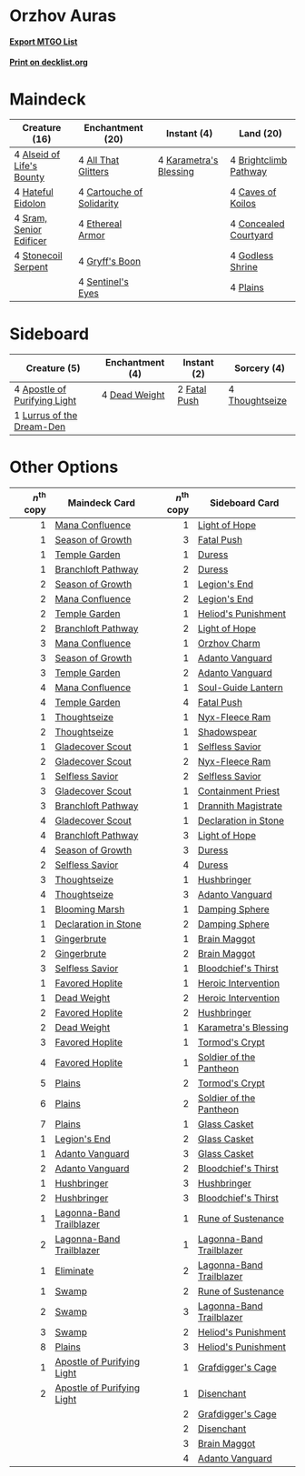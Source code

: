 # Orzhov Auras

#### [Export MTGO List](../collection/Orzhov%20Auras/Orzhov%20Auras.txt)
#### [Print on decklist.org](http://decklist.org/?deckmain=4%09All%20That%20Glitters%0A4%09Alseid%20of%20Life's%20Bounty%0A4%09Brightclimb%20Pathway%0A4%09Cartouche%20of%20Solidarity%0A4%09Caves%20of%20Koilos%0A4%09Concealed%20Courtyard%0A4%09Ethereal%20Armor%0A4%09Godless%20Shrine%0A4%09Gryff's%20Boon%0A4%09Hateful%20Eidolon%0A4%09Karametra's%20Blessing%0A4%09Plains%0A4%09Sentinel's%20Eyes%0A4%09Sram,%20Senior%20Edificer%0A4%09Stonecoil%20Serpent&deckside=4%09Apostle%20of%20Purifying%20Light%0A4%09Dead%20Weight%0A2%09Fatal%20Push%0A1%09Lurrus%20of%20the%20Dream-Den%0A4%09Thoughtseize)
# Maindeck

|                                           Creature (16)                                            |                                          Enchantment (20)                                          |                                           Instant (4)                                           |                                           Land (20)                                            |
|----------------------------------------------------------------------------------------------------|----------------------------------------------------------------------------------------------------|-------------------------------------------------------------------------------------------------|------------------------------------------------------------------------------------------------|
|4 [Alseid of Life's Bounty](http://gatherer.wizards.com/Pages/Card/Details.aspx?multiverseid=476252)|4 [All That Glitters](http://gatherer.wizards.com/Pages/Card/Details.aspx?multiverseid=472964)      |4 [Karametra's Blessing](http://gatherer.wizards.com/Pages/Card/Details.aspx?multiverseid=476277)|4 [Brightclimb Pathway](http://gatherer.wizards.com/Pages/Card/Details.aspx?multiverseid=491911)|
|4 [Hateful Eidolon](http://gatherer.wizards.com/Pages/Card/Details.aspx?multiverseid=476352)        |4 [Cartouche of Solidarity](http://gatherer.wizards.com/Pages/Card/Details.aspx?multiverseid=426709)|                                                                                                 |4 [Caves of Koilos](http://gatherer.wizards.com/Pages/Card/Details.aspx?multiverseid=129497)    |
|4 [Sram, Senior Edificer](http://gatherer.wizards.com/Pages/Card/Details.aspx?multiverseid=423690)  |4 [Ethereal Armor](http://gatherer.wizards.com/Pages/Card/Details.aspx?multiverseid=265414)         |                                                                                                 |4 [Concealed Courtyard](http://gatherer.wizards.com/Pages/Card/Details.aspx?multiverseid=417818)|
|4 [Stonecoil Serpent](http://gatherer.wizards.com/Pages/Card/Details.aspx?multiverseid=473197)      |4 [Gryff's Boon](http://gatherer.wizards.com/Pages/Card/Details.aspx?multiverseid=409758)           |                                                                                                 |4 [Godless Shrine](http://gatherer.wizards.com/Pages/Card/Details.aspx?multiverseid=405099)     |
|                                                                                                    |4 [Sentinel's Eyes](http://gatherer.wizards.com/Pages/Card/Details.aspx?multiverseid=476287)        |                                                                                                 |4 [Plains](http://gatherer.wizards.com/Pages/Card/Details.aspx?multiverseid=439856)             |


# Sideboard

|                                             Creature (5)                                              |                                    Enchantment (4)                                     |                                      Instant (2)                                      |                                       Sorcery (4)                                       |
|-------------------------------------------------------------------------------------------------------|----------------------------------------------------------------------------------------|---------------------------------------------------------------------------------------|-----------------------------------------------------------------------------------------|
|4 [Apostle of Purifying Light](http://gatherer.wizards.com/Pages/Card/Details.aspx?multiverseid=466760)|4 [Dead Weight](http://gatherer.wizards.com/Pages/Card/Details.aspx?multiverseid=452817)|2 [Fatal Push](http://gatherer.wizards.com/Pages/Card/Details.aspx?multiverseid=423724)|4 [Thoughtseize](http://gatherer.wizards.com/Pages/Card/Details.aspx?multiverseid=438676)|
|1 [Lurrus of the Dream-Den](http://gatherer.wizards.com/Pages/Card/Details.aspx?multiverseid=479746)   |                                                                                        |                                                                                       |                                                                                         |


# Other Options

|*n*<sup>th</sup> copy|                                            Maindeck Card                                            |*n*<sup>th</sup> copy|                                          Sideboard Card                                           |
|--------------------:|-----------------------------------------------------------------------------------------------------|--------------------:|---------------------------------------------------------------------------------------------------|
|                    1|[Mana Confluence](http://gatherer.wizards.com/Pages/Card/Details.aspx?multiverseid=409573)           |                    1|[Light of Hope](http://gatherer.wizards.com/Pages/Card/Details.aspx?multiverseid=479540)           |
|                    1|[Season of Growth](http://gatherer.wizards.com/Pages/Card/Details.aspx?multiverseid=466945)          |                    3|[Fatal Push](http://gatherer.wizards.com/Pages/Card/Details.aspx?multiverseid=423724)              |
|                    1|[Temple Garden](http://gatherer.wizards.com/Pages/Card/Details.aspx?multiverseid=405112)             |                    1|[Duress](http://gatherer.wizards.com/Pages/Card/Details.aspx?multiverseid=14557)                   |
|                    1|[Branchloft Pathway](http://gatherer.wizards.com/Pages/Card/Details.aspx?multiverseid=491909)        |                    2|[Duress](http://gatherer.wizards.com/Pages/Card/Details.aspx?multiverseid=14557)                   |
|                    2|[Season of Growth](http://gatherer.wizards.com/Pages/Card/Details.aspx?multiverseid=466945)          |                    1|[Legion's End](http://gatherer.wizards.com/Pages/Card/Details.aspx?multiverseid=466860)            |
|                    2|[Mana Confluence](http://gatherer.wizards.com/Pages/Card/Details.aspx?multiverseid=409573)           |                    2|[Legion's End](http://gatherer.wizards.com/Pages/Card/Details.aspx?multiverseid=466860)            |
|                    2|[Temple Garden](http://gatherer.wizards.com/Pages/Card/Details.aspx?multiverseid=405112)             |                    1|[Heliod's Punishment](http://gatherer.wizards.com/Pages/Card/Details.aspx?multiverseid=476272)     |
|                    2|[Branchloft Pathway](http://gatherer.wizards.com/Pages/Card/Details.aspx?multiverseid=491909)        |                    2|[Light of Hope](http://gatherer.wizards.com/Pages/Card/Details.aspx?multiverseid=479540)           |
|                    3|[Mana Confluence](http://gatherer.wizards.com/Pages/Card/Details.aspx?multiverseid=409573)           |                    1|[Orzhov Charm](http://gatherer.wizards.com/Pages/Card/Details.aspx?multiverseid=460468)            |
|                    3|[Season of Growth](http://gatherer.wizards.com/Pages/Card/Details.aspx?multiverseid=466945)          |                    1|[Adanto Vanguard](http://gatherer.wizards.com/Pages/Card/Details.aspx?multiverseid=435152)         |
|                    3|[Temple Garden](http://gatherer.wizards.com/Pages/Card/Details.aspx?multiverseid=405112)             |                    2|[Adanto Vanguard](http://gatherer.wizards.com/Pages/Card/Details.aspx?multiverseid=435152)         |
|                    4|[Mana Confluence](http://gatherer.wizards.com/Pages/Card/Details.aspx?multiverseid=409573)           |                    1|[Soul-Guide Lantern](http://gatherer.wizards.com/Pages/Card/Details.aspx?multiverseid=476488)      |
|                    4|[Temple Garden](http://gatherer.wizards.com/Pages/Card/Details.aspx?multiverseid=405112)             |                    4|[Fatal Push](http://gatherer.wizards.com/Pages/Card/Details.aspx?multiverseid=423724)              |
|                    1|[Thoughtseize](http://gatherer.wizards.com/Pages/Card/Details.aspx?multiverseid=438676)              |                    1|[Nyx-Fleece Ram](http://gatherer.wizards.com/Pages/Card/Details.aspx?multiverseid=442015)          |
|                    2|[Thoughtseize](http://gatherer.wizards.com/Pages/Card/Details.aspx?multiverseid=438676)              |                    1|[Shadowspear](http://gatherer.wizards.com/Pages/Card/Details.aspx?multiverseid=476487)             |
|                    1|[Gladecover Scout](http://gatherer.wizards.com/Pages/Card/Details.aspx?multiverseid=220082)          |                    1|[Selfless Savior](http://gatherer.wizards.com/Pages/Card/Details.aspx?multiverseid=485359)         |
|                    2|[Gladecover Scout](http://gatherer.wizards.com/Pages/Card/Details.aspx?multiverseid=220082)          |                    2|[Nyx-Fleece Ram](http://gatherer.wizards.com/Pages/Card/Details.aspx?multiverseid=442015)          |
|                    1|[Selfless Savior](http://gatherer.wizards.com/Pages/Card/Details.aspx?multiverseid=485359)           |                    2|[Selfless Savior](http://gatherer.wizards.com/Pages/Card/Details.aspx?multiverseid=485359)         |
|                    3|[Gladecover Scout](http://gatherer.wizards.com/Pages/Card/Details.aspx?multiverseid=220082)          |                    1|[Containment Priest](http://gatherer.wizards.com/Pages/Card/Details.aspx?multiverseid=389470)      |
|                    3|[Branchloft Pathway](http://gatherer.wizards.com/Pages/Card/Details.aspx?multiverseid=491909)        |                    1|[Drannith Magistrate](http://gatherer.wizards.com/Pages/Card/Details.aspx?multiverseid=479531)     |
|                    4|[Gladecover Scout](http://gatherer.wizards.com/Pages/Card/Details.aspx?multiverseid=220082)          |                    1|[Declaration in Stone](http://gatherer.wizards.com/Pages/Card/Details.aspx?multiverseid=409750)    |
|                    4|[Branchloft Pathway](http://gatherer.wizards.com/Pages/Card/Details.aspx?multiverseid=491909)        |                    3|[Light of Hope](http://gatherer.wizards.com/Pages/Card/Details.aspx?multiverseid=479540)           |
|                    4|[Season of Growth](http://gatherer.wizards.com/Pages/Card/Details.aspx?multiverseid=466945)          |                    3|[Duress](http://gatherer.wizards.com/Pages/Card/Details.aspx?multiverseid=14557)                   |
|                    2|[Selfless Savior](http://gatherer.wizards.com/Pages/Card/Details.aspx?multiverseid=485359)           |                    4|[Duress](http://gatherer.wizards.com/Pages/Card/Details.aspx?multiverseid=14557)                   |
|                    3|[Thoughtseize](http://gatherer.wizards.com/Pages/Card/Details.aspx?multiverseid=438676)              |                    1|[Hushbringer](http://gatherer.wizards.com/Pages/Card/Details.aspx?multiverseid=472980)             |
|                    4|[Thoughtseize](http://gatherer.wizards.com/Pages/Card/Details.aspx?multiverseid=438676)              |                    3|[Adanto Vanguard](http://gatherer.wizards.com/Pages/Card/Details.aspx?multiverseid=435152)         |
|                    1|[Blooming Marsh](http://gatherer.wizards.com/Pages/Card/Details.aspx?multiverseid=417816)            |                    1|[Damping Sphere](http://gatherer.wizards.com/Pages/Card/Details.aspx?multiverseid=443101)          |
|                    1|[Declaration in Stone](http://gatherer.wizards.com/Pages/Card/Details.aspx?multiverseid=409750)      |                    2|[Damping Sphere](http://gatherer.wizards.com/Pages/Card/Details.aspx?multiverseid=443101)          |
|                    1|[Gingerbrute](http://gatherer.wizards.com/Pages/Card/Details.aspx?multiverseid=473181)               |                    1|[Brain Maggot](http://gatherer.wizards.com/Pages/Card/Details.aspx?multiverseid=380382)            |
|                    2|[Gingerbrute](http://gatherer.wizards.com/Pages/Card/Details.aspx?multiverseid=473181)               |                    2|[Brain Maggot](http://gatherer.wizards.com/Pages/Card/Details.aspx?multiverseid=380382)            |
|                    3|[Selfless Savior](http://gatherer.wizards.com/Pages/Card/Details.aspx?multiverseid=485359)           |                    1|[Bloodchief's Thirst](http://gatherer.wizards.com/Pages/Card/Details.aspx?multiverseid=491729)     |
|                    1|[Favored Hoplite](http://gatherer.wizards.com/Pages/Card/Details.aspx?multiverseid=373596)           |                    1|[Heroic Intervention](http://gatherer.wizards.com/Pages/Card/Details.aspx?multiverseid=423776)     |
|                    1|[Dead Weight](http://gatherer.wizards.com/Pages/Card/Details.aspx?multiverseid=452817)               |                    2|[Heroic Intervention](http://gatherer.wizards.com/Pages/Card/Details.aspx?multiverseid=423776)     |
|                    2|[Favored Hoplite](http://gatherer.wizards.com/Pages/Card/Details.aspx?multiverseid=373596)           |                    2|[Hushbringer](http://gatherer.wizards.com/Pages/Card/Details.aspx?multiverseid=472980)             |
|                    2|[Dead Weight](http://gatherer.wizards.com/Pages/Card/Details.aspx?multiverseid=452817)               |                    1|[Karametra's Blessing](http://gatherer.wizards.com/Pages/Card/Details.aspx?multiverseid=476277)    |
|                    3|[Favored Hoplite](http://gatherer.wizards.com/Pages/Card/Details.aspx?multiverseid=373596)           |                    1|[Tormod's Crypt](http://gatherer.wizards.com/Pages/Card/Details.aspx?multiverseid=389723)          |
|                    4|[Favored Hoplite](http://gatherer.wizards.com/Pages/Card/Details.aspx?multiverseid=373596)           |                    1|[Soldier of the Pantheon](http://gatherer.wizards.com/Pages/Card/Details.aspx?multiverseid=373529) |
|                    5|[Plains](http://gatherer.wizards.com/Pages/Card/Details.aspx?multiverseid=439856)                    |                    2|[Tormod's Crypt](http://gatherer.wizards.com/Pages/Card/Details.aspx?multiverseid=389723)          |
|                    6|[Plains](http://gatherer.wizards.com/Pages/Card/Details.aspx?multiverseid=439856)                    |                    2|[Soldier of the Pantheon](http://gatherer.wizards.com/Pages/Card/Details.aspx?multiverseid=373529) |
|                    7|[Plains](http://gatherer.wizards.com/Pages/Card/Details.aspx?multiverseid=439856)                    |                    1|[Glass Casket](http://gatherer.wizards.com/Pages/Card/Details.aspx?multiverseid=472977)            |
|                    1|[Legion's End](http://gatherer.wizards.com/Pages/Card/Details.aspx?multiverseid=466860)              |                    2|[Glass Casket](http://gatherer.wizards.com/Pages/Card/Details.aspx?multiverseid=472977)            |
|                    1|[Adanto Vanguard](http://gatherer.wizards.com/Pages/Card/Details.aspx?multiverseid=435152)           |                    3|[Glass Casket](http://gatherer.wizards.com/Pages/Card/Details.aspx?multiverseid=472977)            |
|                    2|[Adanto Vanguard](http://gatherer.wizards.com/Pages/Card/Details.aspx?multiverseid=435152)           |                    2|[Bloodchief's Thirst](http://gatherer.wizards.com/Pages/Card/Details.aspx?multiverseid=491729)     |
|                    1|[Hushbringer](http://gatherer.wizards.com/Pages/Card/Details.aspx?multiverseid=472980)               |                    3|[Hushbringer](http://gatherer.wizards.com/Pages/Card/Details.aspx?multiverseid=472980)             |
|                    2|[Hushbringer](http://gatherer.wizards.com/Pages/Card/Details.aspx?multiverseid=472980)               |                    3|[Bloodchief's Thirst](http://gatherer.wizards.com/Pages/Card/Details.aspx?multiverseid=491729)     |
|                    1|[Lagonna-Band Trailblazer](http://gatherer.wizards.com/Pages/Card/Details.aspx?multiverseid=380448)  |                    1|[Rune of Sustenance](http://gatherer.wizards.com/Pages/Card/Details.aspx?multiverseid=503631)      |
|                    2|[Lagonna-Band Trailblazer](http://gatherer.wizards.com/Pages/Card/Details.aspx?multiverseid=380448)  |                    1|[Lagonna-Band Trailblazer](http://gatherer.wizards.com/Pages/Card/Details.aspx?multiverseid=380448)|
|                    1|[Eliminate](http://gatherer.wizards.com/Pages/Card/Details.aspx?multiverseid=485420)                 |                    2|[Lagonna-Band Trailblazer](http://gatherer.wizards.com/Pages/Card/Details.aspx?multiverseid=380448)|
|                    1|[Swamp](http://gatherer.wizards.com/Pages/Card/Details.aspx?multiverseid=439858)                     |                    2|[Rune of Sustenance](http://gatherer.wizards.com/Pages/Card/Details.aspx?multiverseid=503631)      |
|                    2|[Swamp](http://gatherer.wizards.com/Pages/Card/Details.aspx?multiverseid=439858)                     |                    3|[Lagonna-Band Trailblazer](http://gatherer.wizards.com/Pages/Card/Details.aspx?multiverseid=380448)|
|                    3|[Swamp](http://gatherer.wizards.com/Pages/Card/Details.aspx?multiverseid=439858)                     |                    2|[Heliod's Punishment](http://gatherer.wizards.com/Pages/Card/Details.aspx?multiverseid=476272)     |
|                    8|[Plains](http://gatherer.wizards.com/Pages/Card/Details.aspx?multiverseid=439856)                    |                    3|[Heliod's Punishment](http://gatherer.wizards.com/Pages/Card/Details.aspx?multiverseid=476272)     |
|                    1|[Apostle of Purifying Light](http://gatherer.wizards.com/Pages/Card/Details.aspx?multiverseid=466760)|                    1|[Grafdigger's Cage](http://gatherer.wizards.com/Pages/Card/Details.aspx?multiverseid=278452)       |
|                    2|[Apostle of Purifying Light](http://gatherer.wizards.com/Pages/Card/Details.aspx?multiverseid=466760)|                    1|[Disenchant](http://gatherer.wizards.com/Pages/Card/Details.aspx?multiverseid=847)                 |
|                     |                                                                                                     |                    2|[Grafdigger's Cage](http://gatherer.wizards.com/Pages/Card/Details.aspx?multiverseid=278452)       |
|                     |                                                                                                     |                    2|[Disenchant](http://gatherer.wizards.com/Pages/Card/Details.aspx?multiverseid=847)                 |
|                     |                                                                                                     |                    3|[Brain Maggot](http://gatherer.wizards.com/Pages/Card/Details.aspx?multiverseid=380382)            |
|                     |                                                                                                     |                    4|[Adanto Vanguard](http://gatherer.wizards.com/Pages/Card/Details.aspx?multiverseid=435152)         |

